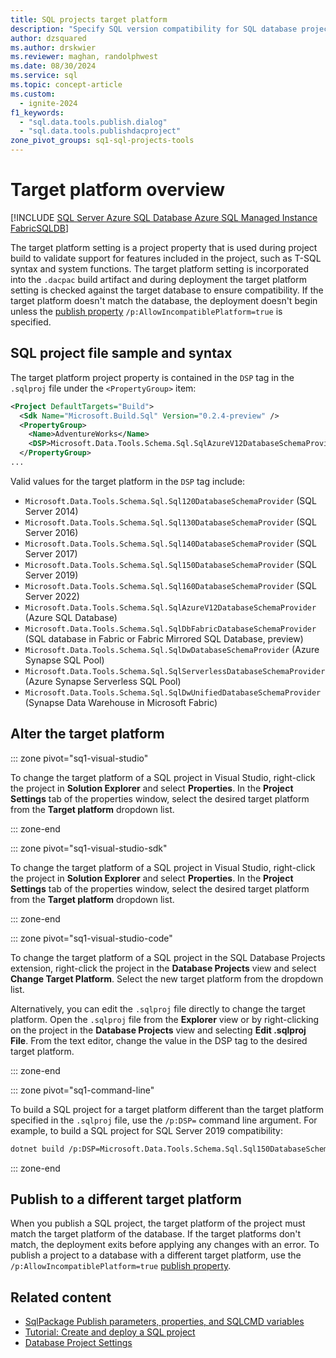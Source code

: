 ```yaml
---
title: SQL projects target platform
description: "Specify SQL version compatibility for SQL database projects."
author: dzsquared
ms.author: drskwier
ms.reviewer: maghan, randolphwest
ms.date: 08/30/2024
ms.service: sql
ms.topic: concept-article
ms.custom:
  - ignite-2024
f1_keywords:
  - "sql.data.tools.publish.dialog"
  - "sql.data.tools.publishdacproject"
zone_pivot_groups: sq1-sql-projects-tools
---
```


# Target platform overview

[!INCLUDE [SQL Server Azure SQL Database Azure SQL Managed Instance FabricSQLDB](../../../includes/applies-to-version/sql-asdb-asdbmi-fabricsqldb.md)]

The target platform setting is a project property that is used during project build to validate support for features included in the project, such as T-SQL syntax and system functions. The target platform setting is incorporated into the `.dacpac` build artifact and during deployment the target platform setting is checked against the target database to ensure compatibility. If the target platform doesn't match the database, the deployment doesn't begin unless the [publish property](../../sqlpackage/sqlpackage-publish.md#properties-specific-to-the-publish-action) `/p:AllowIncompatiblePlatform=true` is specified.

## SQL project file sample and syntax

The target platform project property is contained in the `DSP` tag in the `.sqlproj` file under the `<PropertyGroup>` item:

```xml
<Project DefaultTargets="Build">
  <Sdk Name="Microsoft.Build.Sql" Version="0.2.4-preview" />
  <PropertyGroup>
    <Name>AdventureWorks</Name>
    <DSP>Microsoft.Data.Tools.Schema.Sql.SqlAzureV12DatabaseSchemaProvider</DSP>
  </PropertyGroup>
...
```

Valid values for the target platform in the `DSP` tag include:

- `Microsoft.Data.Tools.Schema.Sql.Sql120DatabaseSchemaProvider` (SQL Server 2014)
- `Microsoft.Data.Tools.Schema.Sql.Sql130DatabaseSchemaProvider` (SQL Server 2016)
- `Microsoft.Data.Tools.Schema.Sql.Sql140DatabaseSchemaProvider` (SQL Server 2017)
- `Microsoft.Data.Tools.Schema.Sql.Sql150DatabaseSchemaProvider` (SQL Server 2019)
- `Microsoft.Data.Tools.Schema.Sql.Sql160DatabaseSchemaProvider` (SQL Server 2022)
- `Microsoft.Data.Tools.Schema.Sql.SqlAzureV12DatabaseSchemaProvider` (Azure SQL Database)
- `Microsoft.Data.Tools.Schema.Sql.SqlDbFabricDatabaseSchemaProvider` (SQL database in Fabric or Fabric Mirrored SQL Database, preview)
- `Microsoft.Data.Tools.Schema.Sql.SqlDwDatabaseSchemaProvider` (Azure Synapse SQL Pool)
- `Microsoft.Data.Tools.Schema.Sql.SqlServerlessDatabaseSchemaProvider` (Azure Synapse Serverless SQL Pool)
- `Microsoft.Data.Tools.Schema.Sql.SqlDwUnifiedDatabaseSchemaProvider` (Synapse Data Warehouse in Microsoft Fabric)

## Alter the target platform

::: zone pivot="sq1-visual-studio"

To change the target platform of a SQL project in Visual Studio, right-click the project in **Solution Explorer** and select **Properties**. In the **Project Settings** tab of the properties window, select the desired target platform from the **Target platform** dropdown list.

::: zone-end

::: zone pivot="sq1-visual-studio-sdk"

To change the target platform of a SQL project in Visual Studio, right-click the project in **Solution Explorer** and select **Properties**. In the **Project Settings** tab of the properties window, select the desired target platform from the **Target platform** dropdown list.

::: zone-end

::: zone pivot="sq1-visual-studio-code"

To change the target platform of a SQL project in the SQL Database Projects extension, right-click the project in the **Database Projects** view and select **Change Target Platform**. Select the new target platform from the dropdown list.

Alternatively, you can edit the `.sqlproj` file directly to change the target platform. Open the `.sqlproj` file from the **Explorer** view or by right-clicking on the project in the **Database Projects** view and selecting **Edit .sqlproj File**. From the text editor, change the value in the DSP tag to the desired target platform.

::: zone-end

::: zone pivot="sq1-command-line"

To build a SQL project for a target platform different than the target platform specified in the `.sqlproj` file, use the `/p:DSP=` command line argument. For example, to build a SQL project for SQL Server 2019 compatibility:

```bash
dotnet build /p:DSP=Microsoft.Data.Tools.Schema.Sql.Sql150DatabaseSchemaProvider
```

::: zone-end

## Publish to a different target platform

When you publish a SQL project, the target platform of the project must match the target platform of the database. If the target platforms don't match, the deployment exits before applying any changes with an error. To publish a project to a database with a different target platform, use the `/p:AllowIncompatiblePlatform=true` [publish property](../../sqlpackage/sqlpackage-publish.md#properties-specific-to-the-publish-action).

## Related content

- [SqlPackage Publish parameters, properties, and SQLCMD variables](../../sqlpackage/sqlpackage-publish.md)
- [Tutorial: Create and deploy a SQL project](../tutorials/create-deploy-sql-project.md)
- [Database Project Settings](../../../ssdt/database-project-settings.md)
